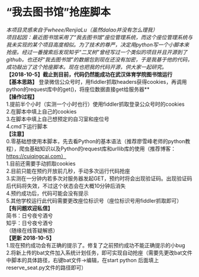 # “我去图书馆”抢座脚本   
*本项目灵感来自于wheee/RenjiaLu（虽然dalao并没有怎么理我）*     
*项目起因：最近图书馆采用了“我去图书馆”座位管理系统，而这个座位管理系统与我未实现的某个项目高度相似。为了技术的尊严，决定用python写一个小脚本来抢座。经过一番搜索后发现知乎“二叉树”曾经写过一个类似的项目并且开源到了github。也还好“我去图书馆”的数据包到现在还没有加密，于是我基于他的代码，成功敲出了这个抢座脚本。现在也把我的代码开源，供大家一起研究。*     
**【2018-10-5】截止到目前，代码仍然能成功在武汉体育学院图书馆运行**   
**【基本思路】**
登录微信公众号时，用fiddler抓取headers获得cookies，再调用python的request库中的get()，将座位数据直接get给服务器**   
**【操作过程】**      
1.提前半个小时（实测一个小时也行）使用fiddler抓取登录公众号时的cookies    
2.在脚本中填上自己的cookies    
3.在脚本中填上自己想预定的自习室和座位号   
4.cmd下运行脚本    
**【注意】**       
0.零基础想使用本脚本，先去看Python的基本语法（推荐廖雪峰老师的python教程），爬虫基础知识以及Python的request库和urllib库的使用（推荐博客：https://cuiqingcai.com）     
1.目前还需要手动抓取cookies   
2.目前只能在预约开放前几秒，手动多次运行代码抢座   
3.实测在一分钟内若多次对服务器发起GET，预约时将会出现验证码。出现验证码后代码将失效，不过这个状态会在大概10分钟后消失    
4.预约成功后，代码可能会没有提示     
5.其他学校运行此代码需要更改座位标识号（座位标识号用fiddler抓取即可）     
**【有问题欢迎私信】**     
简书：日兮夜兮酒兮  
知乎：日兮夜兮酒兮  
（随缘在线答疑解惑）   
**【更新 2018-10-5】**     
1.现在预约成功会有正确的提示了。修复了之前预约成功不能正确提示的小bug    
2.将新上传的bat文件加入系统计划任务，即可实现自动抢座（需要先更改bat文件中脚本的具体路径，右键bat文件->编辑，在start python 后面填上reserve_seat.py文件的路径即可）  
